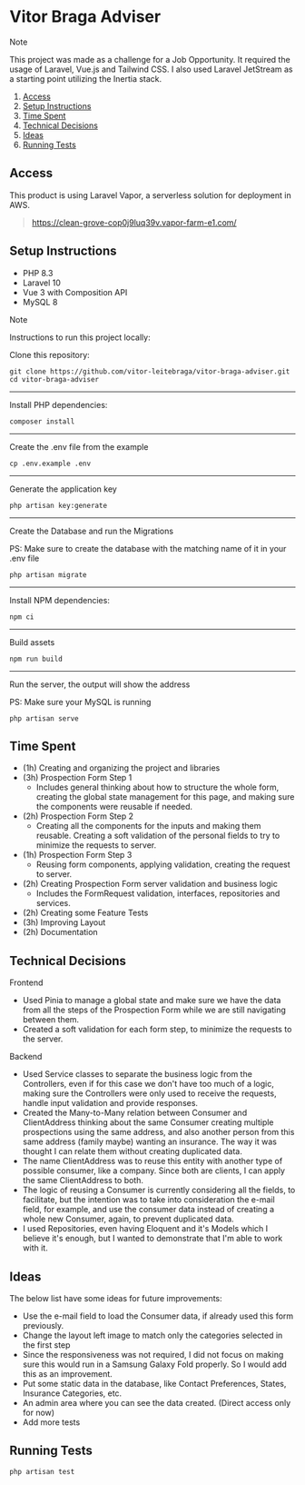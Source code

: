 # Vitor Braga Adviser

> [!NOTE]
> This project was made as a challenge for a Job Opportunity. It required the usage of Laravel, Vue.js and Tailwind CSS.
> I also used Laravel JetStream as a starting point utilizing the Inertia stack.

1. [Access](#access)
2. [Setup Instructions](#setup-instructions)
3. [Time Spent](#time-spent)
4. [Technical Decisions](#technical-decisions)
5. [Ideas](#ideas)
6. [Running Tests](#running-tests)

## Access

This product is using Laravel Vapor, a serverless solution for deployment in AWS.

> https://clean-grove-cop0j9luq39v.vapor-farm-e1.com/

## Setup Instructions

- PHP 8.3
- Laravel 10
- Vue 3 with Composition API
- MySQL 8

> [!NOTE]
> Instructions to run this project locally:

Clone this repository:

```
git clone https://github.com/vitor-leitebraga/vitor-braga-adviser.git
cd vitor-braga-adviser
```

---

Install PHP dependencies:

```
composer install
```

---

Create the .env file from the example

```
cp .env.example .env
```

---

Generate the application key

```
php artisan key:generate
```

---

Create the Database and run the Migrations

PS: Make sure to create the database with the matching name of it in your .env file

```
php artisan migrate
```

---

Install NPM dependencies:

```
npm ci
```

---

Build assets

```
npm run build
```

---

Run the server, the output will show the address

PS: Make sure your MySQL is running

```
php artisan serve
```

## Time Spent

- (1h) Creating and organizing the project and libraries 
- (3h) Prospection Form Step 1 
  * Includes general thinking about how to structure the whole form, creating the global state management for this page, and
making sure the components were reusable if needed.
- (2h) Prospection Form Step 2 
  * Creating all the components for the inputs and making them reusable. Creating a soft validation of the personal
fields to try to minimize the requests to server.
- (1h) Prospection Form Step 3 
  * Reusing form components, applying validation, creating the request to server.
- (2h) Creating Prospection Form server validation and business logic 
  * Includes the FormRequest validation, interfaces, repositories and services.
- (2h) Creating some Feature Tests
- (3h) Improving Layout 
- (2h) Documentation 

## Technical Decisions

Frontend

- Used Pinia to manage a global state and make sure we have the data from all the steps of the Prospection Form while
we are still navigating between them.
- Created a soft validation for each form step, to minimize the requests to the server.

Backend

- Used Service classes to separate the business logic from the Controllers, even if for this case we don't have too much
of a logic, making sure the Controllers were only used to receive the requests, handle input validation and provide responses.
- Created the Many-to-Many relation between Consumer and ClientAddress thinking about the same Consumer creating
multiple prospections using the same address, and also another person from this same address (family maybe) wanting an 
insurance. The way it was thought I can relate them without creating duplicated data.
- The name ClientAddress was to reuse this entity with another type of possible consumer, like a company. Since both are
clients, I can apply the same ClientAddress to both.
- The logic of reusing a Consumer is currently considering all the fields, to facilitate, but the intention was to take 
into consideration the e-mail field, for example, and use the consumer data instead of creating a whole new Consumer,
again, to prevent duplicated data.
- I used Repositories, even having Eloquent and it's Models which I believe it's enough, but I wanted to 
demonstrate that I'm able to work with it.

## Ideas

The below list have some ideas for future improvements: 

- Use the e-mail field to load the Consumer data, if already used this form previously.
- Change the layout left image to match only the categories selected in the first step
- Since the responsiveness was not required, I did not focus on making sure this would run in a Samsung Galaxy Fold
properly. So I would add this as an improvement.
- Put some static data in the database, like Contact Preferences, States, Insurance Categories, etc.
- An admin area where you can see the data created. (Direct access only for now)
- Add more tests

## Running Tests

```
php artisan test
```
